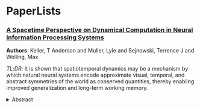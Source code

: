 # PaperLists

### [A Spacetime Perspective on Dynamical Computation in Neural Information Processing Systems](https://arxiv.org/pdf/2409.13669)
**Authors**: Keller, T Anderson and Muller, Lyle and Sejnowski, Terrence J and Welling, Max

*TL;DR*: It is shown that spatiotemporal dynamics may be a mechanism by which natural neural systems encode approximate visual, temporal, and abstract symmetries of the world as conserved quantities, thereby enabling improved generalization and long-term working memory. 
<details><summary>Abstract</summary>
  There is now substantial evidence for traveling waves and other structured spatiotemporal recurrent neural dynamics in cortical structures; but these observations have typically been difficult to reconcile with notions of topographically organized selectivity and feedforward receptive fields. We introduce a new 'spacetime' perspective on neural computation in which structured selectivity and dynamics are not contradictory but instead are complimentary. We show that spatiotemporal dynamics may be a mechanism by which natural neural systems encode approximate visual, temporal, and abstract symmetries of the world as conserved quantities, thereby enabling improved generalization and long-term working memory.
</details>

